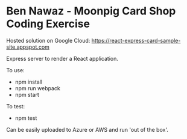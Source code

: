 # Ben Nawaz - Moonpig Card Shop Coding Exercise

Hosted solution on Google Cloud: https://react-express-card-sample-site.appspot.com

Express server to render a React application.

To use:
- npm install
- npm run webpack
- npm start

To test:
- npm test

Can be easily uploaded to Azure or AWS and run 'out of the box'.
